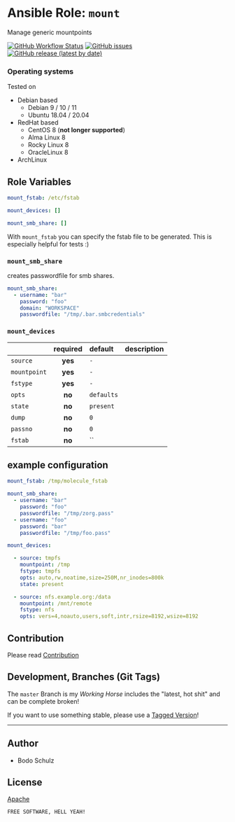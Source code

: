 # Ansible Role:  `mount`

Manage generic mountpoints

[![GitHub Workflow Status](https://img.shields.io/github/workflow/status/bodsch/ansible-icinga2/CI)][ci]
[![GitHub issues](https://img.shields.io/github/issues/bodsch/ansible-mount)][issues]
[![GitHub release (latest by date)](https://img.shields.io/github/v/release/bodsch/ansible-mount)][releases]

[ci]: https://github.com/bodsch/ansible-mount/actions
[issues]: https://github.com/bodsch/ansible-mount/issues?q=is%3Aopen+is%3Aissue
[releases]: https://github.com/bodsch/ansible-mount/releases


### Operating systems

Tested on

* Debian based
    - Debian 9 / 10 / 11
    - Ubuntu 18.04 / 20.04
* RedHat based
    - CentOS 8 (**not longer supported**)
    - Alma Linux 8
    - Rocky Linux 8
    - OracleLinux 8
* ArchLinux

## Role Variables

```yaml
mount_fstab: /etc/fstab

mount_devices: []

mount_smb_share: []
```

With `mount_fstab` you can specify the fstab file to be generated.
This is especially helpful for tests :)


### `mount_smb_share`

creates passwordfile for smb shares.

```yaml
mount_smb_share:
  - username: "bar"
    password: "foo"
    domain: "WORKSPACE"
    passwordfile: "/tmp/.bar.smbcredentials"
```


### `mount_devices`

|              | required | default    | description |
| :---         | :---:    | :---       | :---        |
| `source`     | **yes**  | `-`        |             |
| `mountpoint` | **yes**  | `-`        |             |
| `fstype`     | **yes**  | `-`        |             |
| `opts`       | **no**   | `defaults` |             |
| `state`      | **no**   | `present`  |             |
| `dump`       | **no**   | `0`        |             |
| `passno`     | **no**   | `0`        |             |
| `fstab`      | **no**   | ``         |             |

## example configuration

```yaml
mount_fstab: /tmp/molecule_fstab

mount_smb_share:
  - username: "bar"
    password: "foo"
    passwordfile: "/tmp/zorg.pass"
  - username: "foo"
    password: "bar"
    passwordfile: "/tmp/foo.pass"

mount_devices:

  - source: tmpfs
    mountpoint: /tmp
    fstype: tmpfs
    opts: auto,rw,noatime,size=250M,nr_inodes=800k
    state: present

  - source: nfs.example.org:/data
    mountpoint: /mnt/remote
    fstype: nfs
    opts: vers=4,noauto,users,soft,intr,rsize=8192,wsize=8192
```


## Contribution

Please read [Contribution](CONTRIBUTING.md)

## Development,  Branches (Git Tags)

The `master` Branch is my *Working Horse* includes the "latest, hot shit" and can be complete broken!

If you want to use something stable, please use a [Tagged Version](https://gitlab.com/bodsch/ansible-mount/-/tags)!

---

## Author

- Bodo Schulz

## License

[Apache](LICENSE)

`FREE SOFTWARE, HELL YEAH!`
